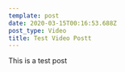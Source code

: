 ```yaml
---
template: post
date: 2020-03-15T00:16:53.688Z
post_type: Video
title: Test Video Postt
---
```

This is a test post